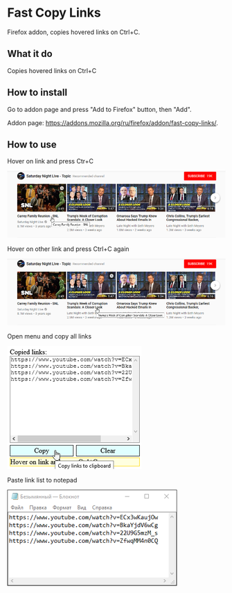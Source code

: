 # Fast Copy Links

Firefox addon, copies hovered links on Ctrl+C.

## What it do

Copies hovered links on Ctrl+C

## How to install

Go to addon page and press "Add to Firefox" button, then "Add".

Addon page: <https://addons.mozilla.org/ru/firefox/addon/fast-copy-links/>.

## How to use

Hover on link and press Ctr+C

![1.png](images/1.png)

Hover on other link and press Ctrl+C again

![2.png](images/2.png)

Open menu and copy all links

![3.png](images/3.png)

Paste link list to notepad

![4.png](images/4.png)
